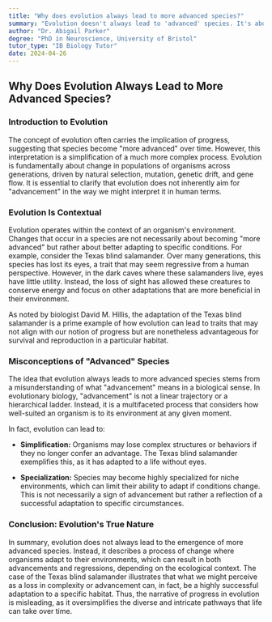 ```yaml
---
title: "Why does evolution always lead to more advanced species?"
summary: "Evolution doesn't always lead to 'advanced' species. It's about adapting to environments, sometimes leading to traits like the Texas blind salamander's loss of eyes, which is not progress from a broader view. #evolution #biology #adaptation"
author: "Dr. Abigail Parker"
degree: "PhD in Neuroscience, University of Bristol"
tutor_type: "IB Biology Tutor"
date: 2024-04-26
---
```


## Why Does Evolution Always Lead to More Advanced Species?

### Introduction to Evolution

The concept of evolution often carries the implication of progress, suggesting that species become "more advanced" over time. However, this interpretation is a simplification of a much more complex process. Evolution is fundamentally about change in populations of organisms across generations, driven by natural selection, mutation, genetic drift, and gene flow. It is essential to clarify that evolution does not inherently aim for "advancement" in the way we might interpret it in human terms.

### Evolution Is Contextual

Evolution operates within the context of an organism's environment. Changes that occur in a species are not necessarily about becoming "more advanced" but rather about better adapting to specific conditions. For example, consider the Texas blind salamander. Over many generations, this species has lost its eyes, a trait that may seem regressive from a human perspective. However, in the dark caves where these salamanders live, eyes have little utility. Instead, the loss of sight has allowed these creatures to conserve energy and focus on other adaptations that are more beneficial in their environment.

As noted by biologist David M. Hillis, the adaptation of the Texas blind salamander is a prime example of how evolution can lead to traits that may not align with our notion of progress but are nonetheless advantageous for survival and reproduction in a particular habitat.

### Misconceptions of "Advanced" Species

The idea that evolution always leads to more advanced species stems from a misunderstanding of what "advancement" means in a biological sense. In evolutionary biology, "advancement" is not a linear trajectory or a hierarchical ladder. Instead, it is a multifaceted process that considers how well-suited an organism is to its environment at any given moment. 

In fact, evolution can lead to:

- **Simplification:** Organisms may lose complex structures or behaviors if they no longer confer an advantage. The Texas blind salamander exemplifies this, as it has adapted to a life without eyes.
  
- **Specialization:** Species may become highly specialized for niche environments, which can limit their ability to adapt if conditions change. This is not necessarily a sign of advancement but rather a reflection of a successful adaptation to specific circumstances.

### Conclusion: Evolution's True Nature

In summary, evolution does not always lead to the emergence of more advanced species. Instead, it describes a process of change where organisms adapt to their environments, which can result in both advancements and regressions, depending on the ecological context. The case of the Texas blind salamander illustrates that what we might perceive as a loss in complexity or advancement can, in fact, be a highly successful adaptation to a specific habitat. Thus, the narrative of progress in evolution is misleading, as it oversimplifies the diverse and intricate pathways that life can take over time.
    